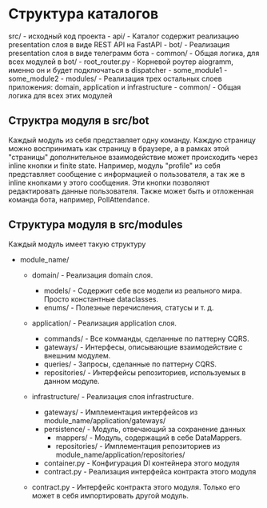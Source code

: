 # Структура каталогов

src/ - исходный код проекта
     - api/ - Каталог содержит реализацию presentation слоя в виде REST API на FastAPI
     - bot/ - Реализация presentation слоя в виде телеграмм бота
        - common/ - Общая логика, для всех модулей в bot/
        - root_router.py - Корневой роутер aiogramm, именно он и будет подключаться в dispatcher
        - some_module1
        - some_module2
     - modules/ - Реализация трех остальных слоев приложения: domain, application и infrastructure
        - common/ - Общая логика для всех этих модулей


## Структра модуля в src/bot

Каждый модуль из себя представляет одну команду. Каждую страницу можно воспринимать как страницу в браузере, а в рамках этой
"страницы" дополнительное взаимодействие может происходить через inline кнопки и finite state. Например, модуль "profile" из
себя представляет сообщение с информацией о пользователя, а так же в inline кнопками у этого сообщения. Эти кнопки позволяют
редактировать данные пользователя. Также может быть и отложенная команда бота, например, PollAttendance.

## Структура модуля в src/modules 

Каждый модуль имеет такую структуру

- module_name/
    - domain/ - Реализация domain слоя.
        - models/ - Содержит себе все модели из реального мира. Просто константные dataclasses.
        - enums/ - Полезные перечисления, статусы и т. д.

    - application/ - Реализация application слоя.
        - commands/ - Все комманды, сделанные по паттерну CQRS.
        - gateways/ - Интерфесы, описывающие взаимодействие с внешним модулем.
        - queries/ - Запросы, сделанные по паттерну CQRS.
        - repositories/ - Интерфейсы репозиториев, используемых в данном модуле.

    - infrastructure/ - Реализация слоя infrastructure.
        - gateways/ - Имплементация интерфейсов из module_name/application/gateways/
        - persistence/ - Модуль, отвечающий за сохранение данных
            - mappers/ - Модуль, содержащий в себе DataMappers.
            - repositories/ - Имплементация репозиториев из module_name/application/repositories/
        - container.py - Конфигурация DI контейнера этого модуля
        - contract.py - Реализация интерфейса контракта этого модуля

    - contract.py - Интерфейс контракта этого модуля. Только его может в себя импортировать другой модуль.
